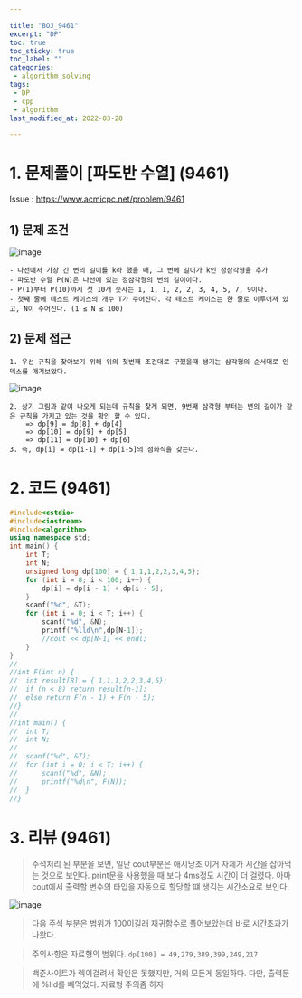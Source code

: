 ```yaml
---

title: "BOJ_9461"  
excerpt: "DP"  
toc: true  
toc_sticky: true  
toc_label: ""  
categories:  
 - algorithm_solving  
tags:  
 - DP  
 - cpp  
 - algorithm
last_modified_at: 2022-03-28

---
```



# 1. 문제풀이 [파도반 수열] (9461)
Issue : <https://www.acmicpc.net/problem/9461>
## 1) 문제 조건
![image](https://user-images.githubusercontent.com/42687768/149656146-276b3028-c3ed-4d1f-b0e1-6c60187c86a1.png)

	- 나선에서 가장 긴 변의 길이를 k라 했을 때, 그 변에 길이가 k인 정삼각형을 추가
	- 파도반 수열 P(N)은 나선에 있는 정삼각형의 변의 길이이다. 
	- P(1)부터 P(10)까지 첫 10개 숫자는 1, 1, 1, 2, 2, 3, 4, 5, 7, 9이다.
	- 첫째 줄에 테스트 케이스의 개수 T가 주어진다. 각 테스트 케이스는 한 줄로 이루어져 있고, N이 주어진다. (1 ≤ N ≤ 100)

## 2)  문제 접근
	1. 우선 규칙을 찾아보기 위해 위의 첫번째 조건대로 구했을때 생기는 삼각형의 순서대로 인덱스를 매겨보았다.
![image](https://user-images.githubusercontent.com/42687768/149656048-0875fc23-ba4e-40dd-9e32-aaf17f8d4618.png)
	
	2. 상기 그림과 같이 나오게 되는데 규칙을 찾게 되면, 9번째 삼각형 부터는 변의 길이가 같은 규칙을 가지고 있는 것을 확인 할 수 있다.
		=> dp[9] = dp[8] + dp[4]
		=> dp[10] = dp[9] + dp[5]
		=> dp[11] = dp[10] + dp[6]
	3. 즉, dp[i] = dp[i-1] + dp[i-5]의 점화식을 갖는다.
		
# 2. 코드  (9461)

```cpp
#include<cstdio>
#include<iostream>
#include<algorithm>
using namespace std;
int main() {
	int T;
	int N;
	unsigned long dp[100] = { 1,1,1,2,2,3,4,5};
	for (int i = 8; i < 100; i++) {
		dp[i] = dp[i - 1] + dp[i - 5];
	}
	scanf("%d", &T);
	for (int i = 0; i < T; i++) {
		scanf("%d", &N);
		printf("%lld\n",dp[N-1]);
		//cout << dp[N-1] << endl;
	}
}
//
//int F(int n) {
//	int result[8] = { 1,1,1,2,2,3,4,5};
//	if (n < 8) return result[n-1];
//	else return F(n - 1) + F(n - 5);
//}
//
//int main() {
//	int T;
//	int N;
//
//	scanf("%d", &T);
//	for (int i = 0; i < T; i++) {
//		scanf("%d", &N);
//		printf("%d\n", F(N));
//	}
//}
```

# 3. 리뷰 (9461)

>	주석처리 된 부분을 보면, 일단 cout부분은 애시당초 이거 자체가 시간을 잡아먹는 것으로 보인다. print문을 사용했을 때 보다 4ms정도 시간이 더 걸렸다.
아마 cout에서 출력할 변수의 타입을 자동으로 할당할 떄 생긱는 시간소요로 보인다.

![image](https://user-images.githubusercontent.com/42687768/149656457-0da4162c-54c6-45f4-b19a-f678fe5ae9f8.png)

> 다음 주석 부분은 범위가 100이길래 재귀함수로 풀어보았는데 바로 시간초과가 나왔다.

> 주의사항은 자료형의 범위다. `dp[100] = 49,279,389,399,249,217`

>  백준사이트가 렉이걸려서 확인은 못했지만, 거의 모든게 동일하다. 다만, 출력문에 %lld를 빼먹었다. 자료형 주의좀 하자
